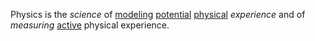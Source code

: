 Physics is the *science* of [modeling](https://github.com/gcassel/Modular-Organization-Terminology/blob/master/terms/model.md) [potential](https://github.com/gcassel/Modular-Organization-Terminology/blob/master/terms/potential.md) [physical](https://github.com/gcassel/Modular-Organization-Terminology/blob/master/terms/physical.md) *experience* and of *measuring* [active](https://github.com/gcassel/Modular-Organization-Terminology/blob/master/terms/active.md) physical experience.
